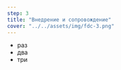 ```yaml
---
step: 3
title: "Внедрение и сопровождение"
cover: "../../assets/img/fdc-3.png" 
---
```


- раз
- два
- три